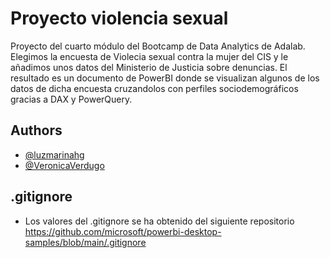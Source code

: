 
# Proyecto violencia sexual

Proyecto del cuarto módulo del Bootcamp de Data Analytics de Adalab. Elegimos la encuesta de Violecia sexual contra la mujer del CIS y le añadimos unos datos del Ministerio de Justicia sobre denuncias. El resultado es un documento de PowerBI donde se visualizan algunos de los datos de dicha encuesta cruzandolos con perfiles sociodemográficos gracias a DAX y PowerQuery.



## Authors

- [@luzmarinahg](https://github.com/luzmarinahg)
- [@VeronicaVerdugo](https://github.com/VeronicaVerdugo)


## .gitignore

- Los valores del .gitignore se ha obtenido del siguiente repositorio https://github.com/microsoft/powerbi-desktop-samples/blob/main/.gitignore 